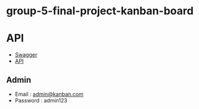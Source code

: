 # group-5-final-project-kanban-board

# API
- [Swagger](https://fp3-kanban-board-production.up.railway.app/swagger/index.html)
- [API](https://fp3-kanban-board-production.up.railway.app/)

## Admin
- Email : admin@kanban.com
- Password : admin123
